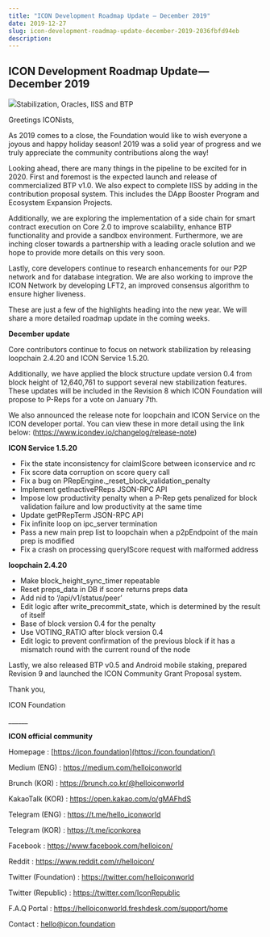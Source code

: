 ```yaml
---
title: "ICON Development Roadmap Update — December 2019"
date: 2019-12-27
slug: icon-development-roadmap-update-december-2019-2036fbfd94eb
description:
---
```


## ICON Development Roadmap Update — December 2019

![](https://cdn-images-1.medium.com/max/800/1*eM4lmjv0JGoBsljgOpkvSA.png)Stabilization, Oracles, IISS and BTP

Greetings ICONists,

As 2019 comes to a close, the Foundation would like to wish everyone a joyous and happy holiday season! 2019 was a solid year of progress and we truly appreciate the community contributions along the way!

Looking ahead, there are many things in the pipeline to be excited for in 2020. First and foremost is the expected launch and release of commercialized BTP v1.0. We also expect to complete IISS by adding in the contribution proposal system. This includes the DApp Booster Program and Ecosystem Expansion Projects.

Additionally, we are exploring the implementation of a side chain for smart contract execution on Core 2.0 to improve scalability, enhance BTP functionality and provide a sandbox environment. Furthermore, we are inching closer towards a partnership with a leading oracle solution and we hope to provide more details on this very soon.

Lastly, core developers continue to research enhancements for our P2P network and for database integration. We are also working to improve the ICON Network by developing LFT2, an improved consensus algorithm to ensure higher liveness.

These are just a few of the highlights heading into the new year. We will share a more detailed roadmap update in the coming weeks.

**December update**

Core contributors continue to focus on network stabilization by releasing loopchain 2.4.20 and ICON Service 1.5.20.

Additionally, we have applied the block structure update version 0.4 from block height of 12,640,761 to support several new stabilization features. These updates will be included in the Revision 8 which ICON Foundation will propose to P-Reps for a vote on January 7th.

We also announced the release note for loopchain and ICON Service on the ICON developer portal. You can view these in more detail using the link below: (https://www.icondev.io/changelog/release-note)

**ICON Service 1.5.20**

* Fix the state inconsistency for claimIScore between iconservice and rc
* Fix score data corruption on score query call
* Fix a bug on PRepEngine.\_reset\_block\_validation\_penalty
* Implement getInactivePReps JSON-RPC API
* Impose low productivity penalty when a P-Rep gets penalized for block validation failure and low productivity at the same time
* Update getPRepTerm JSON-RPC API
* Fix infinite loop on ipc\_server termination
* Pass a new main prep list to loopchain when a p2pEndpoint of the main prep is modified
* Fix a crash on processing queryIScore request with malformed address

**loopchain 2.4.20**

* Make block\_height\_sync\_timer repeatable
* Reset preps\_data in DB if score returns preps data
* Add nid to ‘/api/v1/status/peer’
* Edit logic after write\_precommit\_state, which is determined by the result of itself
* Base of block version 0.4 for the penalty
* Use VOTING\_RATIO after block version 0.4
* Edit logic to prevent confirmation of the previous block if it has a mismatch round with the current round of the node

Lastly, we also released BTP v0.5 and Android mobile staking, prepared Revision 9 and launched the ICON Community Grant Proposal system.

Thank you,

ICON Foundation

\_\_\_\_\_\_

**ICON official community**

Homepage : [https://icon.foundation](https://icon.foundation/)

Medium (ENG) : <https://medium.com/helloiconworld>

Brunch (KOR) : <https://brunch.co.kr/@helloiconworld>

KakaoTalk (KOR) : <https://open.kakao.com/o/gMAFhdS>

Telegram (ENG) : <https://t.me/hello_iconworld>

Telegram (KOR) : <https://t.me/iconkorea>

Facebook : <https://www.facebook.com/helloicon/>

Reddit : <https://www.reddit.com/r/helloicon/>

Twitter (Foundation) : <https://twitter.com/helloiconworld>

Twitter (Republic) : <https://twitter.com/IconRepublic>

F.A.Q Portal : <https://helloiconworld.freshdesk.com/support/home>

Contact : [hello@icon.foundation](http://hello@icon.foundation/)

